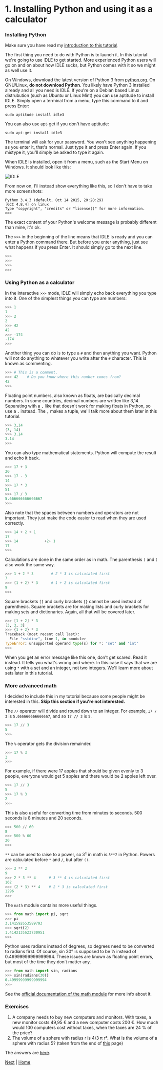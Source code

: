 # 1. Installing Python and using it as a calculator 
 
### Installing Python 
 
Make sure you have read my [introduction to this tutorial](README.md). 
 
The first thing you need to do with Python is to launch it. In this tutorial we're going to use IDLE to get started. More experienced Python users will go on and on about how IDLE sucks, but Python comes with it so we might as well use it. 
 
On Windows, download the latest version of Python 3 from [python.org](https://www.python.org/downloads/). On GNU/Linux, **do not download Python**. You likely have Python 3 installed already and all you need is IDLE. If you're on a Debian based Linux distrubution (such as Ubuntu or Linux Mint) you can use aptitude to install IDLE. Simply open a terminal from a menu, type this command to it and press Enter: 
 
    sudo aptitude install idle3 
 
You can also use apt-get if you don't have aptitude: 
 
    sudo apt-get install idle3 
 
The terminal will ask for your password. You won't see anything happening as you enter it, that's normal. Just type it and press Enter again. If you mistype it, you'll simply be asked to type it again. 
 
When IDLE is installed, open it from a menu, such as the Start Menu on Windows. It should look like this: 
 
![IDLE](idle.png) 
 
From now on, I'll instead show everything like this, so I don't have to take more screenshots: 
 
    Python 3.4.3 (default, Oct 14 2015, 20:28:29) 
    [GCC 4.8.4] on linux 
    Type "copyright", "credits" or "license()" for more information. 
    >>> 
 
The exact content of your Python's welcome message is probably different than mine, it's ok. 
 
The `>>>` in the beginning of the line means that IDLE is ready and you can enter a Python command there. But before you enter anything, just see what happens if you press Enter. It should simply go to the next line. 
 
```py 
>>> 
>>> 
>>> 
>>> 
``` 
 
### Using Python as a calculator 
 
In the interactive `>>>` mode, IDLE will simply echo back everything you type into it. One of the simplest things you can type are numbers: 
 
```py 
>>> 1 
1 
>>> 2 
2 
>>> 42 
42 
>>> -174 
-174 
>>> 
``` 
 
Another thing you can do is to type a `#` and then anything you want. Python will not do anything to whatever you write after the `#` character. This is known as commenting. 
 
```py 
>>> # This is a comment. 
>>> 42    # Do you know where this number comes from? 
42 
>>> 
``` 
 
Floating point numbers, also known as floats, are basically decimal numbers. In some countries, decimal numbers are written like 3,14. Separating with a `,` like that doesn't work for making floats in Python, so use a `.` instead. The `,` makes a tuple, we'll talk more about them later in this tutorial. 
 
```py 
>>> 3,14 
(3, 14) 
>>> 3.14 
3.14 
>>> 
``` 
 
You can also type mathematical statements. Python will compute the result and echo it back. 
 
```py 
>>> 17 + 3 
20 
>>> 17 - 3 
14 
>>> 17 * 3 
51 
>>> 17 / 3 
5.666666666666667 
>>> 
``` 
 
Also note that the spaces between numbers and operators are not important. They just make the code easier to read when they are used correctly. 
 
```py 
>>> 14 + 2 + 1 
17 
>>> 14            +2+ 1 
17 
>>> 
``` 
 
Calculations are done in the same order as in math. The parenthesis `(` and `)` also work the same way. 
 
```py 
>>> 1 + 2 * 3        # 2 * 3 is calculated first 
7 
>>> (1 + 2) * 3      # 1 + 2 is calculated first 
9 
>>> 
``` 
Square brackets `[]` and curly brackets `{}` cannot be used instead of parenthesis. Square brackets are for making lists and curly brackets for making sets and dictionaries. Again, all that will be covered later. 
 
```py 
>>> [1 + 2] * 3 
[3, 3, 3] 
>>> {1 + 2} * 3 
Traceback (most recent call last): 
  File "<stdin>", line 1, in <module> 
TypeError: unsupported operand type(s) for *: 'set' and 'int' 
>>> 
``` 
 
When you get an error message like this one, don't get scared. Read it instead. It tells you what's wrong and where. In this case it says that we are using `*` with a set and an integer, not two integers. We'll learn more about sets later in this tutorial. 
 
### More advanced math 
 
I decided to include this in my tutorial because some people might be interested in this. **Skip this section if you're not interested.** 
 
The `//` operator will divide and round down to an integer. For example, `17 / 3` is `5.666666666666667`, and so `17 // 3` is `5`. 
 
```py 
>>> 17 // 3 
5 
>>> 
``` 
 
The `%` operator gets the division remainder. 
 
```py 
>>> 17 % 3 
2 
>>> 
``` 
 
For example, if there were 17 apples that should be given evenly to 3 people, everyone would get 5 apples and there would be 2 apples left over. 
 
```py 
>>> 17 // 3 
5 
>>> 17 % 3 
2 
>>> 
``` 
 
This is also useful for converting time from minutes to seconds. 500 seconds is 8 minutes and 20 seconds. 
 
```py 
>>> 500 // 60 
8 
>>> 500 % 60 
20 
>>> 
``` 
 
`**` can be used to raise to a power, so 3² in math is `3**2` in Python. Powers are calculated before `*` and `/`, but after `()`. 
 
```py 
>>> 3 ** 2 
9 
>>> 2 * 3 ** 4      # 3 ** 4 is calculated first 
162 
>>> (2 * 3) ** 4    # 2 * 3 is calculated first 
1296 
>>> 
``` 
 
The `math` module contains more useful things. 
 
```py 
>>> from math import pi, sqrt 
>>> pi 
3.141592653589793 
>>> sqrt(2) 
1.4142135623730951 
>>> 
``` 
 
Python uses radians instead of degrees, so degrees need to be converted to radians first. Of course, sin 30° is supposed to be ½ instead of 0.49999999999999994. These issues are known as floating point errors, but most of the time they don't matter any. 
 
```py 
>>> from math import sin, radians 
>>> sin(radians(30)) 
0.49999999999999994 
>>> 
``` 
 
See the [official documentation of the math module](https://docs.python.org/3/library/math.html) for more info about it. 
 
### Exercises 
 
1. A company needs to buy new computers and monitors. With taxes, a new monitor costs 49,95 € and a new computer costs 200 €. How much would 100 computers cost without taxes, when the taxes are 24 % of the price? 
2. The volume of a sphere with radius r is 4/3 π r³. What is the volume of a sphere with radius 5? (taken from the end of [this](http://www.greenteapress.com/thinkpython/html/thinkpython003.html) page) 
 
The answers are [here](answers.md). 
 
[Next](2.md) | [Home](README.md) 
